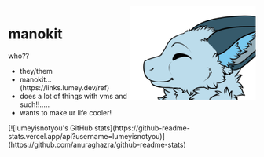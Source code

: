 <img src="uh.png" width="256" align="right">

# manokit

who??
<ul>
  <li>they/them</li>

  <li>manokit... (https://links.lumey.dev/ref)</li>

  <li>does a lot of things with vms and such!!.....</li>
  <li>wants to make ur life cooler!</li>

</ul>
[![lumeyisnotyou's GitHub stats](https://github-readme-stats.vercel.app/api?username=lumeyisnotyou)](https://github.com/anuraghazra/github-readme-stats)
